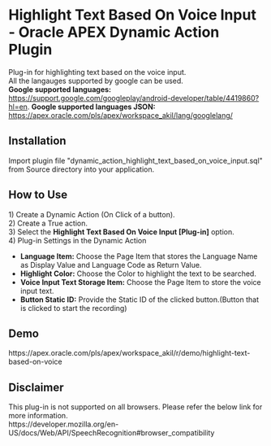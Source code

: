 <h1>Highlight Text Based On Voice Input - Oracle APEX Dynamic Action Plugin</h1>

Plug-in for highlighting text based on the voice input.<br>
All the langauges supported by google can be used.<br>
<b>Google supported languages:</b> https://support.google.com/googleplay/android-developer/table/4419860?hl=en.
<b>Google supported languages JSON: </b>https://apex.oracle.com/pls/apex/workspace_akil/lang/googlelang/

<h2>Installation</h2>
Import plugin file "dynamic_action_highlight_text_based_on_voice_input.sql" from Source directory into your application.

<h2>How to Use</h2>
  1) Create a Dynamic Action (On Click of a button).<br>
  2) Create a True action.<br>
  3) Select the <b>Highlight Text Based On Voice Input [Plug-in]</b> option.<br>
  4) Plug-in Settings in the Dynamic Action
     <ul>
        <li><b>Language Item:</b> Choose the Page Item that stores the Language Name as Display Value and Language Code as Return Value.</li>
        <li><b>Highlight Color:</b> Choose the Color to highlight the text to be searched.</li>
        <li><b>Voice Input Text Storage Item:</b> Choose the Page Item to store the voice input text.</li>
        <li><b>Button Static ID:</b> Provide the Static ID of the clicked button.(Button that is clicked to start the recording)</li>
     </ul>
  
<h2>Demo</h2>
https://apex.oracle.com/pls/apex/workspace_akil/r/demo/highlight-text-based-on-voice

<h2>Disclaimer</h2>
This plug-in is not supported on all browsers. Please refer the below link for more information.<br>
https://developer.mozilla.org/en-US/docs/Web/API/SpeechRecognition#browser_compatibility
